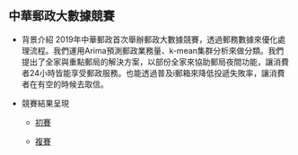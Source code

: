## 中華郵政大數據競賽
- 背景介紹
2019年中華郵政首次舉辦郵政大數據競賽，透過郵務數據來優化處理流程。我們運用Arima預測郵政業務量、k-mean集群分析來做分類。我們提出了全家與重點郵局的解決方案，以部份全家來協助郵局夜間功能，讓消費者24小時皆能享受郵政服務。也能透過普及i郵箱來降低投遞失敗率，讓消費者在有空的時候去取信。

- 競賽結果呈現
  - [初賽](https://github.com/ching-wen123/post_competition/blob/master/%E9%83%B5%E5%B1%80%E5%A4%A7%E6%95%B8%E6%93%9A.pdf)
  
  - [複賽](https://github.com/ching-wen123/post_competition/blob/master/141755-%E4%B8%8B%E4%B8%80%E9%9A%8A-%E5%89%B5%E6%96%B0%E6%87%89%E7%94%A8%E8%A8%88%E5%8A%83%E6%9B%B8.pdf)
